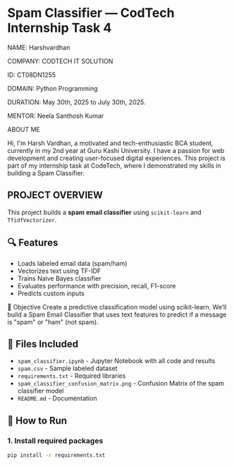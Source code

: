 # Spam Classifier — CodTech Internship Task 4

NAME: Harshvardhan

COMPANY: CODTECH IT SOLUTION

ID: CT08DN1255

DOMAIN: Python Programming

DURATION: May 30th, 2025 to July 30th, 2025.

MENTOR: Neela Santhosh Kumar

ABOUT ME

Hi, I'm Harsh Vardhan, a motivated and tech-enthusiastic BCA student, currently in my 2nd year at Guru Kashi University. I have a passion for web development and creating user-focused digital experiences. This project is part of my internship task at CodeTech, where I demonstrated my skills in building a Spam Classifier.

## PROJECT OVERVIEW
This project builds a **spam email classifier** using `scikit-learn` and `TfidfVectorizer`.

## 🔍 Features
- Loads labeled email data (spam/ham)
- Vectorizes text using TF-IDF
- Trains Naive Bayes classifier
- Evaluates performance with precision, recall, F1-score
- Predicts custom inputs

🎯 Objective
Create a predictive classification model using scikit-learn.
We’ll build a Spam Email Classifier that uses text features to predict if a message is "spam" or "ham" (not spam).

## 📁 Files Included
- `spam_classifier.ipynb` - Jupyter Notebook with all code and results
- `spam.csv` - Sample labeled dataset
- `requirements.txt` - Required libraries
- `spam_classifier_confusion_matrix.png` - Confusion Matrix of the spam classifier model
- `README.md` - Documentation

## 🚀 How to Run

### 1. Install required packages
```bash
pip install -r requirements.txt

